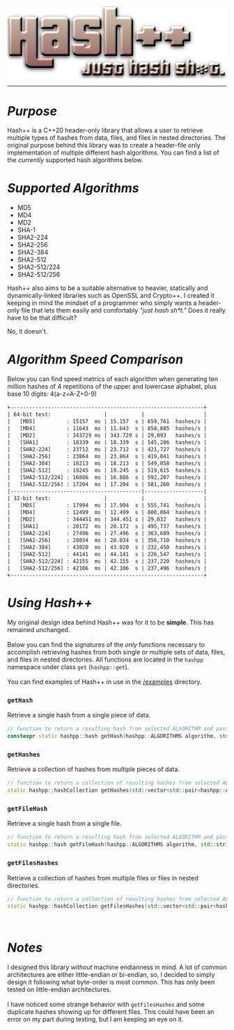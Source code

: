 <p align="center">
  <img src="/images/hpp.png">
</p>
<hr>
<h1><i>Purpose</i></h1>
Hash++ is a C++20 header-only library that allows a user to retrieve multiple types of hashes from data, files, and files in nested directories. The original purpose behind this library was to create a header-file only implementation of multiple different hash algorithms. You can find a list of the <i>currently</i> supported hash algorithms below.
<br>
<h1><i>Supported Algorithms</i></h1>
<ul>
  <li>MD5</li>
  <li>MD4</li>
  <li>MD2</li>
  <li>SHA-1</li>
  <li>SHA2-224</li>
  <li>SHA2-256</li>
  <li>SHA2-384</li>
  <li>SHA2-512</li>
  <li>SHA2-512/224</li>
  <li>SHA2-512/256</li>
</ul>

Hash++ also aims to be a suitable alternative to heavier, statically and dynamically-linked libraries such as OpenSSL and Crypto++. I created it keeping in mind the mindset of a programmer who simply wants a header-only file that lets them easily and comfortably <i>"just hash sh*t."</i> Does it really have to be that difficult?

No, it doesn't. 
<br>

<h1><i>Algorithm Speed Comparison</i></h1>
Below you can find speed metrics of each algorithm when generating ten million hashes of 4 repetitions of the upper and lowercase alphabet, plus base 10 digits: 4(a-z+A-Z+0-9)

```
+--------------------------------------------------------------+
| 64-bit test:                 |           |                   |
|   [MD5]          : 15157  ms | 15.157  s | 659,761  hashes/s |
|   [MD4]          : 11643  ms | 11.643  s | 858,885  hashes/s |
|   [MD2]          : 343729 ms | 343.729 s | 29,093   hashes/s | 
|   [SHA1]         : 18339  ms | 18.339  s | 545,286  hashes/s |
|   [SHA2-224]     : 23712  ms | 23.712  s | 421,727  hashes/s |
|   [SHA2-256]     : 23864  ms | 23.864  s | 419,041  hashes/s |
|   [SHA2-384]     : 18213  ms | 18.213  s | 549,058  hashes/s |
|   [SHA2-512]     : 19245  ms | 19.245  s | 519,615  hashes/s |
|   [SHA2-512/224] : 16886  ms | 16.886  s | 592,207  hashes/s |
|   [SHA2-512/256] : 17204  ms | 17.204  s | 581,260  hashes/s |
|------------------------------------------|-------------------|
| 32-bit test:                 |           |                   |
|   [MD5]          : 17994  ms | 17.994  s | 555,741  hashes/s |
|   [MD4]          : 12499  ms | 12.499  s | 800,064  hashes/s |
|   [MD2]          : 344451 ms | 344.451 s | 29,032   hashes/s |
|   [SHA1]         : 20172  ms | 20.172  s | 495,737  hashes/s |
|   [SHA2-224]     : 27496  ms | 27.496  s | 363,689  hashes/s |
|   [SHA2-256]     : 28034  ms | 28.034  s | 356,710  hashes/s |
|   [SHA2-384]     : 43020  ms | 43.020  s | 232,450  hashes/s |
|   [SHA2-512]     : 44141  ms | 44.141  s | 226,547  hashes/s |
|   [SHA2-512/224] : 42155  ms | 42.155  s | 237,220  hashes/s |
|   [SHA2-512/256] : 42106  ms | 42.106  s | 237,496  hashes/s |
+--------------------------------------------------------------+
```

<h1><i>Using Hash++</i></h1>
My original design idea behind Hash++ was for it to be <b>simple</b>. This has remained unchanged.
<br><br>
Below you can find the signatures of the <i>only</i> functions necessary to accomplish retrieving hashes from both single or multiple sets of data, files, and files in nested directories. All functions are located in the <code>hashpp</code> namespace under class <code>get</code> (<code>hashpp::get</code>).
<br><br>
You can find examples of Hash++ in use in the <a href="/examples">/examples</a> directory.
<br>
<h3><code>getHash</code></h3>
Retrieve a single hash from a single piece of data.

```cpp
// function to return a resulting hash from selected ALGORITHM and passed data
constexpr static hashpp::hash getHash(hashpp::ALGORITHMS algorithm, std::string data)
```

<h3><code>getHashes</code></h3>
Retrieve a collection of hashes from multiple pieces of data.

```cpp
// function to return a collection of resulting hashes from selected ALGORITHMS and passed data
static hashpp::hashCollection getHashes(std::vector<std::pair<hashpp::ALGORITHMS, std::vector<std::string>>> algorithmDataPairs)
```

<h3><code>getFileHash</code></h3>
Retrieve a single hash from a single file.

```cpp
// function to return a resulting hash from selected ALGORITHM and passed file
static hashpp::hash getFileHash(hashpp::ALGORITHMS algorithm, std::string path)
```

<h3><code>getFilesHashes</code></h3>
Retrieve a collection of hashes from multiple files or files in nested directories.

```cpp
// function to return a collection of resulting hashes from selected ALGORITHMS and passed files (with recursive directory support)
static hashpp::hashCollection getFilesHashes(std::vector<std::pair<hashpp::ALGORITHMS, std::vector<std::string>>> algorithmPathPairs)
```

<br>
<h1><i>Notes</i></h1>
I designed this library <i>without</i> machine endianness in mind. A lot of common architectures are either little-endian or bi-endian, so, I decided to simply design it following what byte-order is most common. This has only been tested on little-endian architectures.
<br><br>
I have noticed some strange behavior with <code>getFilesHashes</code> and some duplicate hashes showing up for different files. This could have been an error on my part during testing, but I am keeping an eye on it.
